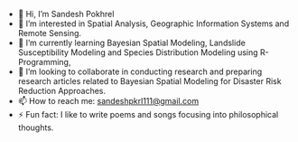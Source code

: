 - 👋 Hi, I’m Sandesh Pokhrel
- 👀 I’m interested in Spatial Analysis, Geographic Information Systems and Remote Sensing.
- 🌱 I’m currently learning Bayesian Spatial Modeling, Landslide Susceptibility Modeling and Species Distribution Modeling using R-Programming,
- 💞️ I’m looking to collaborate in conducting research and preparing research articles related to Bayesian Spatial Modeling for Disaster Risk Reduction Approaches.
- 📫 How to reach me: sandeshpkrl111@gmail.com
- ⚡ Fun fact: I like to write poems and songs focusing into philosophical thoughts.

<!---
sandesh240/sandesh240 is a ✨ special ✨ repository because its `README.md` (this file) appears on your GitHub profile.
You can click the Preview link to take a look at your changes.
--->
